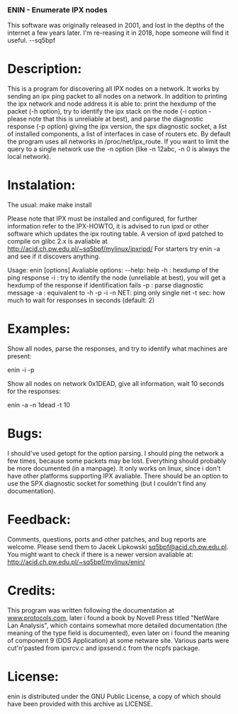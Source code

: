 ### ENIN - Enumerate IPX nodes

This software was originally released in 2001, and lost in the depths
of the internet a few years later. I'm re-reasing it in 2018, hope 
someone will find it useful. --sq5bpf


# Description:

This is a program for discovering all IPX nodes on a network. 
It works by sending an ipx ping packet to all nodes on a network.
In addition to printing the ipx network and node address it is able
to: print the hexdump of the packet (-h option), try to identify the
ipx stack on the node (-i option - please note that this is unreliable 
at best), and parse the diagnostic response (-p option) giving the 
ipx version, the spx diagnostic socket, a list of installed components,
a list of interfaces in case of routers etc. By default the program 
uses all networks in /proc/net/ipx_route. If you want to limit the query 
to a single network use the -n option (like -n 12abc, -n 0 is always
the local network).

# Instalation:

The usual:
make
make install

Please note that IPX must be installed and configured, for further 
information refer to the IPX-HOWTO, it is advised to run ipxd or other
software which updates the ipx routing table. A version of ipxd patched 
to compile on glibc 2.x is avaliable at 
http://acid.ch.pw.edu.pl/~sq5bpf/mylinux/ipxripd/
For starters try enin -a and see if it discovers anything.

Usage: enin [options]
Avaliable options:
--help: help
-h    : hexdump of the ping response
-i    : try to identify the node (unreliable at best), you will get a 
        hexdump of the response if identification fails
-p    : parse diagnostic message
-a    : equivalent to -h -p -i
-n NET: ping only single net
-t sec: how much to wait for responses in seconds (default: 2)

# Examples:

Show all nodes, parse the responses, and try to  identify what machines are
present:

enin -i -p 

Show all nodes on network 0x1DEAD, give all information, wait 10 seconds 
for the responses:

enin -a -n 1dead -t 10


# Bugs:

I should've used getopt for the option parsing. I should ping the network 
a few times, because some packets may be lost. Everything should probably 
be more documented (in a manpage). It only works on linux, since i don't 
have other platforms supporting IPX avaliable. There should be an option 
to use the SPX diagnostic socket for something (but I couldn't find any
documentation).


# Feedback:

Comments, questions, ports and other patches, and bug reports are welcome.
Please send them to Jacek Lipkowski <sq5bpf@acid.ch.pw.edu.pl>. You might
want to check if there is a newer version avaliable at:
http://acid.ch.pw.edu.pl/~sq5bpf/mylinux/enin/

# Credits:

This program was written following the documentation at www.protocols.com,
later i found a book by Novell Press titled "NetWare Lan Analysis", which
contains somewhat more detailed documentation (the meaning of the type field 
is documented), even later on i found the meaning of component 9 
(DOS Application) at some netware site. Various parts were cut'n'pasted 
from ipxrcv.c and ipxsend.c from the ncpfs package.

# License:

enin is distributed under the GNU Public License, a copy of which
should have been provided with this archive as LICENSE.

